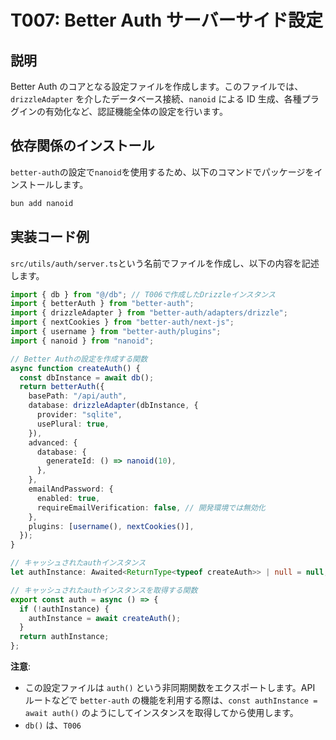 # T007: Better Auth サーバーサイド設定

## 説明

Better Auth のコアとなる設定ファイルを作成します。このファイルでは、`drizzleAdapter` を介したデータベース接続、`nanoid` による ID 生成、各種プラグインの有効化など、認証機能全体の設定を行います。

## 依存関係のインストール

`better-auth`の設定で`nanoid`を使用するため、以下のコマンドでパッケージをインストールします。

```bash
bun add nanoid
```

## 実装コード例

`src/utils/auth/server.ts`という名前でファイルを作成し、以下の内容を記述します。

```typescript:src/utils/auth/server.ts
import { db } from "@/db"; // T006で作成したDrizzleインスタンス
import { betterAuth } from "better-auth";
import { drizzleAdapter } from "better-auth/adapters/drizzle";
import { nextCookies } from "better-auth/next-js";
import { username } from "better-auth/plugins";
import { nanoid } from "nanoid";

// Better Authの設定を作成する関数
async function createAuth() {
  const dbInstance = await db();
  return betterAuth({
    basePath: "/api/auth",
    database: drizzleAdapter(dbInstance, {
      provider: "sqlite",
      usePlural: true,
    }),
    advanced: {
      database: {
        generateId: () => nanoid(10),
      },
    },
    emailAndPassword: {
      enabled: true,
      requireEmailVerification: false, // 開発環境では無効化
    },
    plugins: [username(), nextCookies()],
  });
}

// キャッシュされたauthインスタンス
let authInstance: Awaited<ReturnType<typeof createAuth>> | null = null;

// キャッシュされたauthインスタンスを取得する関数
export const auth = async () => {
  if (!authInstance) {
    authInstance = await createAuth();
  }
  return authInstance;
};
```

**注意**:

- この設定ファイルは `auth()` という非同期関数をエクスポートします。API ルートなどで `better-auth` の機能を利用する際は、`const authInstance = await auth()` のようにしてインスタンスを取得してから使用します。
- `db()` は、`T006`
